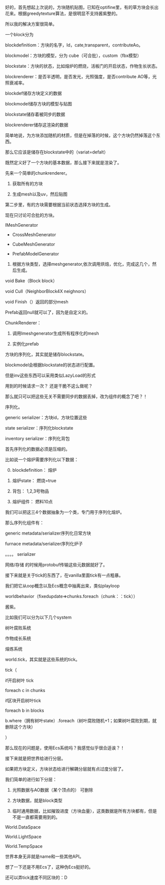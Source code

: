 好的，首先想起上次说的，方块随机贴图，已知在optifine里，有的草方块会长出花来。根据greedytexture算法，是很明显不支持酱紫整的。

所以我的解决方案很简单。

一个block分为

blockdefinitiom：方块的名字，Id，cate,transparent，contributeAo。

blockmodel：方块的模型，分为 cube（可合批），custom（fbx模型）

blockstate：方块的状态，比如熔炉的燃烧，活板门的开启状态，作物生长状态。

blockrenderer：是否半透明，是否发光，光照强度，是否contribute AO等，光照衰减率。

blockdef储存方块定义的数据

blockmodel储存方块的模型与贴图

blockstate储存着被同步的数据

blockrenderer储存这渲染的数据

简单地说，为方块添加随机的材质，但是在掉落的时候，这个方块仍然掉落这个东西。

那么它应该是储存在blockstate中的（variat=defalt）



既然定义好了一个方块的基本数据，那么接下来就是渲染了。

先来一个简单的chunkrenderer。

1. 获取所有的方块

2. 生成mesh以及uv，然后贴图

第二步里，有的方块需要根据当前状态选择方块的生成。

现在只讨论可合批的方块。

IMeshGenerator

- CrossMeshGenerator

- CubeMeshGenerator

- PrefabModelGenerator

1. 根据方块类型，选择meshgenerator,依次调用烘焙，优化，完成这几个，然后生成。

void Bake（Block block）

void Cull（NeighborBlock4X neighnors）

void Finish（）返回的部分mesh

Prefab返回null就可以了，因为是自定义的。

ChunkRenderer：

1. 调用Imeshgenerator生成所有程序化的mesh

2. 实例化prefab


方块的序列化，其实就是储存blockstate。

blockmodel会根据blockstate的状态进行配置。

但是inv这些东西可以采用类似LazyLoad的形式

用到的时候请求一次？ 还是干脆不这么做呢？

那么就只可以把这些无关不需要同步的数据丢掉，改为组件的概念了吧？！

序列化。

generic serializer：方块id，方块位置这些

state serializer：序列化blockstate

inventory serializer：序列化背包

首先序列化的数据必须是压缩的。

比如说一个熔炉需要序列化以下数据：

0. blockdefinition： 熔炉

1. 熔炉state： 燃烧=true

2. 背包： 1,2,3号物品

3. 熔炉组件： 燃料10点

我们可以把这三4个数据抽象为一个类，专门用于序列化熔炉。

那么序列化组件有：

generic metadata/serializer序列化日常方块

furnace metadata/serializer序列化炉子

。。。。 serializer

网络/存储 的时候用protobuf传输这些元数据就好了。


接下来就是关于tick的东西了，在vanilla里面tick有一点粗暴。

我们把它从oop概念以及Ecs概念中抽离出来，类似playloop

worldbehavior（fixedupdate=>chunks.foreach（chunk：：tick））

酱紫。

比如我们可以分为以下几个system

树叶腐败系统

作物成长系统

熔炼系统

world.tick，其实就是这些系统的tick。

tick（

if开启树叶 tick

foreach c in chunks

if区块开启树叶tick

foreach b in blocks

b.where（拥有树叶state）.foreach（树叶腐败随机+1；如果树叶腐败到期，就删除这个方块）

）

那么现在的问题是，使用Ecs系统吗？我感觉似乎很合适诶？！

接下来就是把世界给进行分层。

如果把方块定义，方块状态给进行解耦分层就有点过度分层了。

我们简单的进行如下分层：

1. 光照数据与AO数据（某个顶点的） 可删除

2. 方块数据，就是block类型

3. 临时通用数据，比如摧毁进度（方块血量），这类数据是所有方块都有，但是不是一直都需要用到的。

World.DataSpace

World.LightSpace

World.TempSpace

世界本身无非就是name和一些其他API。

想了一下还是不用Ecs了，这种伪Ecs挺好的。

还可以弄tick速度不同区块的：D